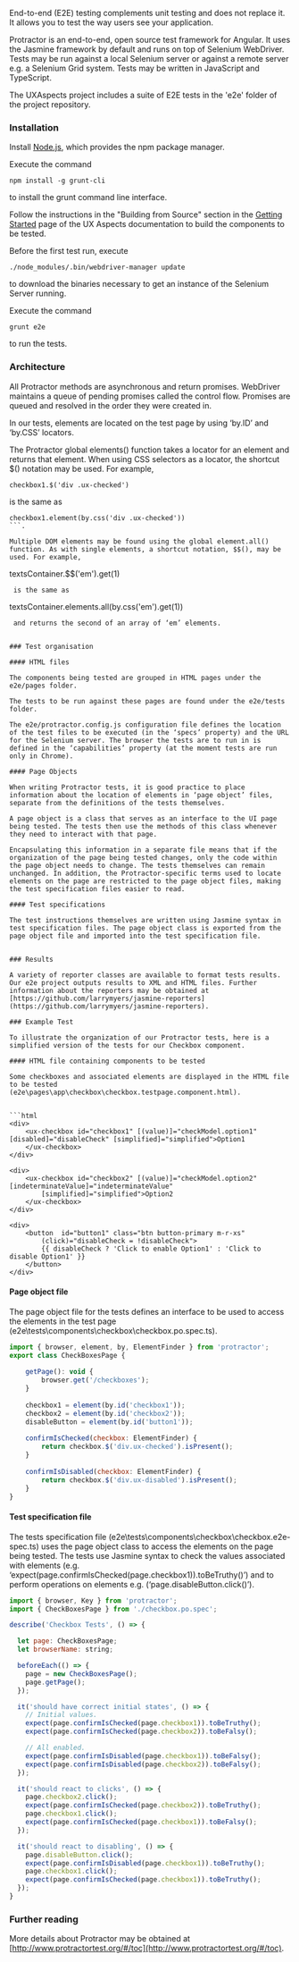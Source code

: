 End-to-end (E2E) testing complements unit testing and does not replace it. It allows you to test the way users see your application.

Protractor is an end-to-end, open source test framework for Angular. It uses the Jasmine framework by default and runs on top of Selenium WebDriver. Tests may be run against a local Selenium server or against a remote server e.g. a Selenium Grid system. Tests may be written in JavaScript and TypeScript.

The UXAspects project includes a suite of E2E tests in the 'e2e' folder of the project repository.

### Installation

Install [Node.js](https://nodejs.org/), which provides the npm package manager.

Execute the command
```
npm install -g grunt-cli
```
to install the grunt command line interface.

Follow the instructions in the "Building from Source" section in the [Getting Started](https://uxaspects.github.io/UXAspects/#/gettingstarted) page of the UX Aspects documentation to build the components to be tested.

Before the first test run, execute
```
./node_modules/.bin/webdriver-manager update
```
to download the binaries necessary to get an instance of the Selenium Server running.

Execute the command
```
grunt e2e
```
to run the tests.


### Architecture

All Protractor methods are asynchronous and return promises. WebDriver maintains a queue of pending promises called the control flow. Promises are queued and resolved in the order they were created in.

In our tests, elements are located on the test page by using ‘by.ID’ and ‘by.CSS’ locators.

The Protractor global elements() function takes a locator for an element and returns that element. When using CSS selectors as a locator, the shortcut $() notation may be used. For example, 
```
checkbox1.$('div .ux-checked')
```
 is the same as 
```
checkbox1.element(by.css('div .ux-checked'))
```.

Multiple DOM elements may be found using the global element.all() function. As with single elements, a shortcut notation, $$(), may be used. For example, 
```
textsContainer.$$('em').get(1)
```
 is the same as 
```
textsContainer.elements.all(by.css('em').get(1))
```
 and returns the second of an array of ‘em’ elements.


### Test organisation

#### HTML files

The components being tested are grouped in HTML pages under the e2e/pages folder.

The tests to be run against these pages are found under the e2e/tests folder.

The e2e/protractor.config.js configuration file defines the location of the test files to be executed (in the ‘specs’ property) and the URL for the Selenium server. The browser the tests are to run in is defined in the ‘capabilities’ property (at the moment tests are run only in Chrome).

#### Page Objects

When writing Protractor tests, it is good practice to place information about the location of elements in ‘page object’ files, separate from the definitions of the tests themselves.

A page object is a class that serves as an interface to the UI page being tested. The tests then use the methods of this class whenever they need to interact with that page.

Encapsulating this information in a separate file means that if the organization of the page being tested changes, only the code within the page object needs to change. The tests themselves can remain unchanged. In addition, the Protractor-specific terms used to locate elements on the page are restricted to the page object files, making the test specification files easier to read.
 
#### Test specifications

The test instructions themselves are written using Jasmine syntax in test specification files. The page object class is exported from the page object file and imported into the test specification file.


### Results

A variety of reporter classes are available to format tests results. Our e2e project outputs results to XML and HTML files. Further information about the reporters may be obtained at [https://github.com/larrymyers/jasmine-reporters](https://github.com/larrymyers/jasmine-reporters).

### Example Test

To illustrate the organization of our Protractor tests, here is a simplified version of the tests for our Checkbox component.

#### HTML file containing components to be tested

Some checkboxes and associated elements are displayed in the HTML file to be tested (e2e\pages\app\checkbox\checkbox.testpage.component.html).


```html
<div>
    <ux-checkbox id="checkbox1" [(value)]="checkModel.option1" [disabled]="disableCheck" [simplified]="simplified">Option1
    </ux-checkbox>
</div>

<div>
    <ux-checkbox id="checkbox2" [(value)]="checkModel.option2" [indeterminateValue]="indeterminateValue"
        [simplified]="simplified">Option2
    </ux-checkbox>
</div>

<div>
    <button  id="button1" class="btn button-primary m-r-xs" 
        (click)="disableCheck = !disableCheck">
        {{ disableCheck ? 'Click to enable Option1' : 'Click to disable Option1' }}
    </button>
</div>
```

#### Page object file

The page object file for the tests defines an interface to be used to access the elements in the test page (e2e\tests\components\checkbox\checkbox.po.spec.ts).

```javascript
import { browser, element, by, ElementFinder } from 'protractor';
export class CheckBoxesPage {
        
    getPage(): void {
        browser.get('/checkboxes');
    }
    
    checkbox1 = element(by.id('checkbox1'));
    checkbox2 = element(by.id('checkbox2'));
    disableButton = element(by.id('button1'));
    
    confirmIsChecked(checkbox: ElementFinder) {    
        return checkbox.$('div.ux-checked').isPresent();
    }
    
    confirmIsDisabled(checkbox: ElementFinder) {
        return checkbox.$('div.ux-disabled').isPresent();
    }
}
```

#### Test specification file

The tests specification file (e2e\tests\components\checkbox\checkbox.e2e-spec.ts) uses the page object class to access the elements on the page being tested. The tests use Jasmine syntax to check the values associated with elements (e.g. ‘expect(page.confirmIsChecked(page.checkbox1)).toBeTruthy()’) and to perform operations on elements e.g. (‘page.disableButton.click()’).


```javascript
import { browser, Key } from 'protractor';
import { CheckBoxesPage } from './checkbox.po.spec';

describe('Checkbox Tests', () => {

  let page: CheckBoxesPage;
  let browserName: string;

  beforeEach(() => {
    page = new CheckBoxesPage();
    page.getPage();
  });

  it('should have correct initial states', () => {    
    // Initial values.
    expect(page.confirmIsChecked(page.checkbox1)).toBeTruthy();
    expect(page.confirmIsChecked(page.checkbox2)).toBeFalsy();

    // All enabled.
    expect(page.confirmIsDisabled(page.checkbox1)).toBeFalsy();
    expect(page.confirmIsDisabled(page.checkbox2)).toBeFalsy();
  });

  it('should react to clicks', () => {
    page.checkbox2.click();
    expect(page.confirmIsChecked(page.checkbox2)).toBeTruthy();
    page.checkbox1.click();
    expect(page.confirmIsChecked(page.checkbox1)).toBeFalsy();
  });

  it('should react to disabling', () => {
    page.disableButton.click();
    expect(page.confirmIsDisabled(page.checkbox1)).toBeTruthy();
    page.checkbox1.click();
    expect(page.confirmIsChecked(page.checkbox1)).toBeTruthy();
  });
}
```

### Further reading

More details about Protractor may be obtained at [http://www.protractortest.org/#/toc](http://www.protractortest.org/#/toc).


